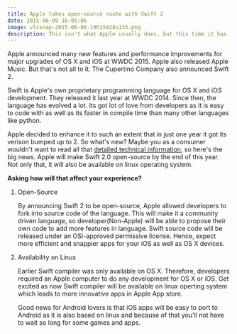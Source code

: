 ```yaml
---
title: Apple takes open-source route with Swift 2
date: 2015-06-09 16:05:06
image: vlcsnap-2015-06-08-19h15m28s135.png 
description: This isn't what Apple usually does, but this time it has. Swift is now open source.
---
```


<p class="intro"><span class="dropcap">A</span>pple announced many new features and performance improvements for major upgrades of OS X and iOS at WWDC 2015. Apple also released Apple Music. But that's not all to it. The Cupertino Company also announced Swift 2.</p>

<p>Swift is Apple's own proprietary programming language for OS X and iOS development. They released it last year at WWDC 2014. Since then, the language has evolved a lot. Its got lot of love from developers as it is easy to code with as well as its faster in compile time than many other languages like python.</p>

<p>Apple decided to enhance it to such an extent that in just one year it got its verison bumped up to 2. So what's new? Maybe you as a consumer wouldn't want to read all that <a href="https://developer.apple.com/swift/blog/?id=29">detailed technical information</a>, so here's the big news. Apple will make Swift 2.0 open-source by the end of this year. Not only that, it will also be available on linux operating system.</p>

<p style="font-weight: bold;">Asking how will that affect your experience?</p>

<ol>
  <li>Open-Source<p>By announcing Swift 2 to be open-source, Apple allowed developers to fork into source code of the language. This will make it a community driven language, so developer(Non-Apple) will be able to propose their own code to add more features in language. Swift source code will be released under an OSI-approved permissive license. Hence, expect more efficient and snappier apps for your iOS as well as OS X devices.</p></li>
  <li>Availability on Linux<p>Earlier Swift compiler was only available on OS X. Therefore, developers required an Apple computer to do any development for OS X or iOS. Get excited as now Swift compiler will be available on linux operting system which leads to more innovative apps in Apple App store.</p><p>Good news for Android lovers is that iOS apps will be easy to port to Android as it is also based on linux and because of that you'll not have to wait so long for some games and apps.</p></li>

</ol>
